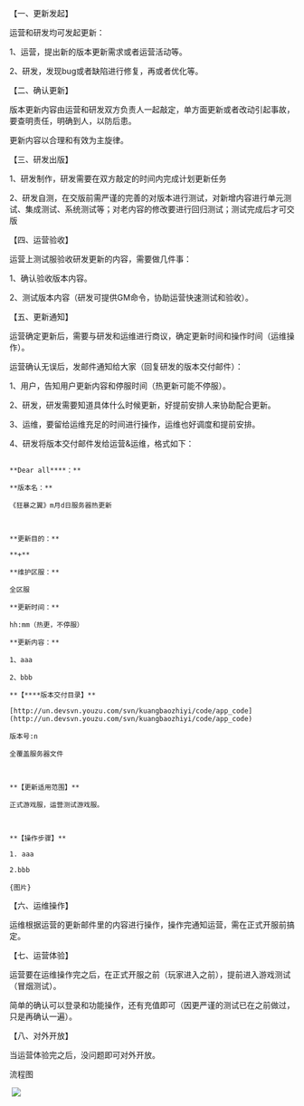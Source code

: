   
【一、更新发起】

运营和研发均可发起更新：

1、运营，提出新的版本更新需求或者运营活动等。

2、研发，发现bug或者缺陷进行修复，再或者优化等。

  

【二、确认更新】

版本更新内容由运营和研发双方负责人一起敲定，单方面更新或者改动引起事故，要查明责任，明确到人，以防后患。

更新内容以合理和有效为主旋律。

  

【三、研发出版】

1、研发制作，研发需要在双方敲定的时间内完成计划更新任务

2、研发自测，在交版前需严谨的完善的对版本进行测试，对新增内容进行单元测试、集成测试、系统测试等；对老内容的修改要进行回归测试；测试完成后才可交版

  

【四、运营验收】

运营上测试服验收研发更新的内容，需要做几件事：

1、确认验收版本内容。

2、测试版本内容（研发可提供GM命令，协助运营快速测试和验收）。

  

【五、更新通知】

运营确定更新后，需要与研发和运维进行商议，确定更新时间和操作时间（运维操作）。

运营确认无误后，发邮件通知给大家（回复研发的版本交付邮件）：

1、用户，告知用户更新内容和停服时间（热更新可能不停服）。

2、研发，研发需要知道具体什么时候更新，好提前安排人来协助配合更新。

3、运维，要留给运维充足的时间进行操作，运维也好调度和提前安排。

4、研发将版本交付邮件发给运营&运维，格式如下：

  

```

**Dear all****：**

**版本名：**

《狂暴之翼》m月d日服务器热更新

  

**更新目的：**

**+**

**维护区服：**

全区服

**更新时间：**

hh:mm（热更，不停服）

**更新内容：**

1、aaa

2、bbb

**【****版本交付目录】**

[http://un.devsvn.youzu.com/svn/kuangbaozhiyi/code/app_code](http://un.devsvn.youzu.com/svn/kuangbaozhiyi/code/app_code)

版本号:n

全覆盖服务器文件

  

**【更新适用范围】**

正式游戏服，运营测试游戏服。

  

**【操作步骤】**

1. aaa

2.bbb

{图片}

```

  

【六、运维操作】

运维根据运营的更新邮件里的内容进行操作，操作完通知运营，需在正式开服前搞定。

  

【七、运营体验】

运营要在运维操作完之后，在正式开服之前（玩家进入之前），提前进入游戏测试（冒烟测试）。

简单的确认可以登录和功能操作，还有充值即可（因更严谨的测试已在之前做过，只是再确认一遍）。

  

【八、对外开放】

当运营体验完之后，没问题即可对外开放。

  

流程图

  

 ![](https://sxm-upload.oss-cn-beijing.aliyuncs.com/imgs/0.15413482416903723.png)